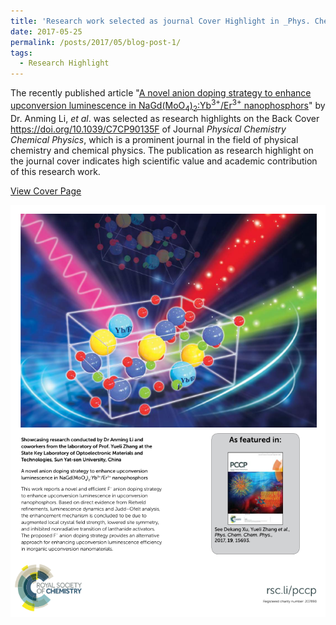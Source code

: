 ```yaml
---
title: 'Research work selected as journal Cover Highlight in _Phys. Chem. Chem. Phys._'
date: 2017-05-25
permalink: /posts/2017/05/blog-post-1/
tags:
  - Research Highlight
---
```


The recently published article "[A novel anion doping strategy to enhance upconversion luminescence in NaGd(MoO<sub>4</sub>)<sub>2</sub>:Yb<sup>3+</sup>/Er<sup>3+</sup> nanophosphors](/publications/2017-05-25-paper12)" by Dr. Anming Li, <i>et al</i>. was selected as research highlights on the Back Cover <https://doi.org/10.1039/C7CP90135F> of Journal <i>Physical Chemistry Chemical Physics</i>, which is a prominent journal in the field of physical chemistry and chemical physics. The publication as research highlight on the journal cover indicates high scientific value and academic contribution of this research work.

[View Cover Page](https://pubs.rsc.org/en/content/articlelanding/2017/cp/c7cp90135f)

![PCCP Cover Here](/images/pccpcover.png)
